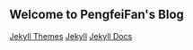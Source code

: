 ## Welcome to PengfeiFan's Blog


[Jekyll Themes](http://jekyllthemes.org/)
[Jekyll](https://jekyllrb.com/)
[Jekyll Docs](https://jekyllrb.com/docs/home/)

